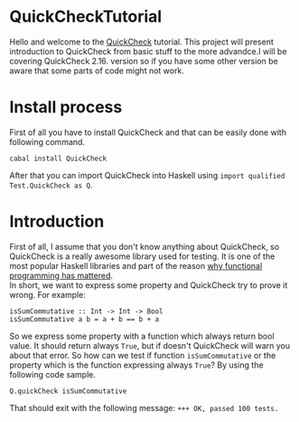 # QuickCheckTutorial
Hello and welcome to the [QuickCheck](http://hackage.haskell.org/package/QuickCheck) tutorial. This project will present introduction to QuickCheck from basic stuff to the more advandce.I will be covering QuickCheck 2.16. version so if you have some other version be aware that some parts of code might not work.      
# Install process   
First of all you have to install QuickCheck and that can be easily done with following command.  
```
cabal install QuickCheck
```
After that you can import QuickCheck into Haskell using `import qualified Test.QuickCheck as Q`.    

# Introduction
First of all, I assume that you don't know anything about QuickCheck, so QuickCheck is a really awesome library used for testing. It is one of the most popular Haskell libraries and part of the reason [why functional programming has mattered](https://academic.oup.com/nsr/article/2/3/349/1427872/How-functional-programming-mattered).    
In short, we want to express some property and QuickCheck try to prove it wrong. For example:    
```
isSumCommutative :: Int -> Int -> Bool 
isSumCommutative a b = a + b == b + a
```
So we express some property with a function which always return bool value. It should return always `True`, but if doesn't QuickCheck will warn you about that error. So how can we test if function `isSumCommutative` or the property which is the function expressing always `True`? By using the following code sample.   
```
Q.quickCheck isSumCommutative
```
That should exit with the following message: `+++ OK, passed 100 tests.`
